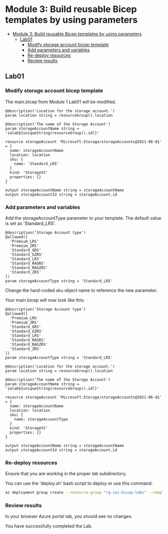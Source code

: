 # Module 3: Build reusable Bicep templates by using parameters

- [Module 3: Build reusable Bicep templates by using parameters](#module-3-build-reusable-bicep-templates-by-using-parameters)
  - [Lab01](#lab01)
    - [Modify storage account bicep template](#modify-storage-account-bicep-template)
    - [Add parameters and variables](#add-parameters-and-variables)
    - [Re-deploy resources](#re-deploy-resources)
    - [Review results](#review-results)

## Lab01

### Modify storage account bicep template

The main.bicep from Module 1 Lab01 will be modified.

```bicep
@description('Location for the storage account.')
param location string = resourceGroup().location

@description('The name of the Storage Account')
param storageAccountName string = 'salab${uniqueString(resourceGroup().id)}'

resource storageAccount 'Microsoft.Storage/storageAccounts@2021-06-01' = {
  name: storageAccountName
  location: location
  sku: {
    name: 'Standard_LRS'
  }
  kind: 'StorageV2'
  properties: {}
}

output storageAccountName string = storageAccountName
output storageAccountId string = storageAccount.id
```

### Add parameters and variables

Add the storageAccountType parameter to your template. The default value is set as 'Standard_LRS'.

```bicep
@description('Storage Account type')
@allowed([
  'Premium_LRS'
  'Premium_ZRS'
  'Standard_GRS'
  'Standard_GZRS'
  'Standard_LRS'
  'Standard_RAGRS'
  'Standard_RAGZRS'
  'Standard_ZRS'
])
param storageAccountType string = 'Standard_LRS'
```

Change the hard-coded sku object name to reference the new parameter.

Your main.bicep will now look like this:

```bicep
@description('Storage Account type')
@allowed([
  'Premium_LRS'
  'Premium_ZRS'
  'Standard_GRS'
  'Standard_GZRS'
  'Standard_LRS'
  'Standard_RAGRS'
  'Standard_RAGZRS'
  'Standard_ZRS'
])
param storageAccountType string = 'Standard_LRS'

@description('Location for the storage account.')
param location string = resourceGroup().location

@description('The name of the Storage Account')
param storageAccountName string = 'salab${uniqueString(resourceGroup().id)}'

resource storageAccount 'Microsoft.Storage/storageAccounts@2021-06-01' = {
  name: storageAccountName
  location: location
  sku: {
    name: storageAccountType
  }
  kind: 'StorageV2'
  properties: {}
}

output storageAccountName string = storageAccountName
output storageAccountId string = storageAccount.id
```

### Re-deploy resources

Ensure that you are working in the proper lab subdirectory.

You can use the 'deploy.sh' bash script to deploy or use this command:

```bash
az deployment group create --resource-group "rg-iac-bicep-labs" --template-file "main.bicep"
```

### Review results

In your browser Azure portal tab, you should see no changes.

You have successfully completed the Lab.
